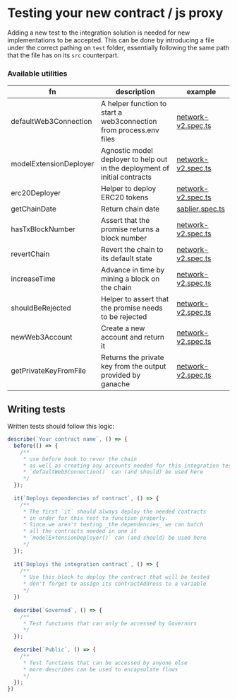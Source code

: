 # Testing your new contract / js proxy
Adding a new test to the integration solution is needed for new implementations to be accepted.
This can be done by introducing a file under the correct pathing on `test` folder, essentially following the same path
that the file has on its `src` counterpart.


### Available utilities

|fn|description| example                                                           |
|---|---|-------------------------------------------------------------------|
|defaultWeb3Connection|A helper function to start a web3connection from process.env files| [network-v2.spec.ts](../../test/models/network-v2.spec.ts#L22)    |
|modelExtensionDeployer|Agnostic model deployer to help out in the deployment of initial contracts| [network-v2.spec.ts](../../test/models/network-v2.spec.ts#L34)    |
|erc20Deployer|Helper to deploy ERC20 tokens| [network-v2.spec.ts](../../test/models/network-v2.spec.ts#L41)    |
|getChainDate|Return chain date| [sablier.spec.ts](../../test/models/erc20-token-lock.spec.ts#L52) |
|hasTxBlockNumber|Assert that the promise returns a block number| [network-v2.spec.ts](../../test/models/network-v2.spec.ts#L71)    |
|revertChain|Revert the chain to its default state| [network-v2.spec.ts](../../test/utils/index.ts#L114)              |
|increaseTime|Advance in time by mining a block on the chain| [network-v2.spec.ts](../../test/models/network-v2.spec.ts#L199)   |
|shouldBeRejected|Helper to assert that the promise needs to be rejected| [network-v2.spec.ts](../../test/models/network-v2.spec.ts#L322)   |
|newWeb3Account|Create a new account and return it| [network-v2.spec.ts](../../test/models/network-v2.spec.ts#L137)   |
|getPrivateKeyFromFile|Returns the private key from the output provided by ganache| [network-v2.spec.ts](../../test/models/network-v2.spec.ts#L34)    |

## Writing tests
Written tests should follow this logic:
```ts
describe(`Your contract name`, () => {
  before(() => {
    /**
     * use before hook to rever the chain
     * as well as creating any accounts needed for this integration test
     * `defaultWeb3Connection()` can (and should) be used here
     */
  });
  
  it(`Deploys dependencies of contract`, () => {
    /**
     * The first `it` should always deploy the needed contracts
     * in order for this test to function properly.
     * Since we aren't testing _the dependencies_ we can batch
     * all the contracts needed in one it
     * `modelExtensionDeployer()` can (and should) be used here
     */
  });
  
  it(`Deploys the integration contract`, () => {
    /**
     * Use this block to deploy the contract that will be tested
     * don't forget to assign its contractAddress to a variable
     */
  })
  
  describe(`Governed`, () => {
    /**
     * Test functions that can only be accessed by Governors
     */
  });
  
  describe(`Public`, () => {
    /**
     * Test functions that can be accessed by anyone else
     * more describes can be used to encapsulate flows
     */
  });
})
```